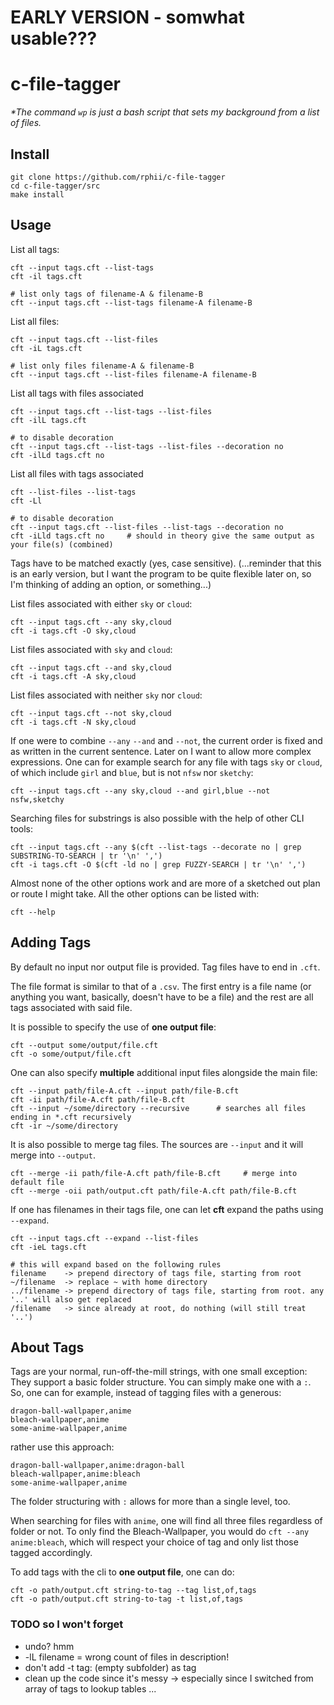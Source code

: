 # EARLY VERSION - somwhat usable???

# c-file-tagger

[](https://github.com/rphii/c-file-tagger/assets/46871963/a05e7a42-4153-417c-8d75-81342cbb66dd)

*\*The command `wp` is just a bash script that sets my background from a list of files.*

## Install

    git clone https://github.com/rphii/c-file-tagger
    cd c-file-tagger/src
    make install

## Usage

List all tags:

    cft --input tags.cft --list-tags
    cft -il tags.cft

    # list only tags of filename-A & filename-B
    cft --input tags.cft --list-tags filename-A filename-B

List all files:

    cft --input tags.cft --list-files
    cft -iL tags.cft

    # list only files filename-A & filename-B
    cft --input tags.cft --list-files filename-A filename-B

List all tags with files associated

    cft --input tags.cft --list-tags --list-files
    cft -ilL tags.cft

    # to disable decoration
    cft --input tags.cft --list-tags --list-files --decoration no
    cft -ilLd tags.cft no

List all files with tags associated

    cft --list-files --list-tags
    cft -Ll

    # to disable decoration
    cft --input tags.cft --list-files --list-tags --decoration no
    cft -iLld tags.cft no     # should in theory give the same output as your file(s) (combined)

Tags have to be matched exactly (yes, case sensitive). (...reminder that this is an early version,
but I want the program to be quite flexible later on, so I'm thinking of adding an option, or
something...)

List files associated with either `sky` or `cloud`:

    cft --input tags.cft --any sky,cloud
    cft -i tags.cft -O sky,cloud

List files associated with `sky` and `cloud`:

    cft --input tags.cft --and sky,cloud
    cft -i tags.cft -A sky,cloud

List files associated with neither `sky` nor `cloud`:

    cft --input tags.cft --not sky,cloud
    cft -i tags.cft -N sky,cloud

If one were to combine `--any` `--and` and `--not`, the current order is fixed and as written in the
current sentence. Later on I want to allow more complex expressions. One can for example search for
any file with tags `sky` or `cloud`, of which include `girl` and `blue`, but is not `nfsw` nor
`sketchy`:

    cft --input tags.cft --any sky,cloud --and girl,blue --not nsfw,sketchy

Searching files for substrings is also possible with the help of other CLI tools:

    cft --input tags.cft --any $(cft --list-tags --decorate no | grep SUBSTRING-TO-SEARCH | tr '\n' ',')
    cft -i tags.cft -O $(cft -ld no | grep FUZZY-SEARCH | tr '\n' ',')

Almost none of the other options work and are more of a sketched out plan or route I might take. All
the other options can be listed with:

    cft --help

## Adding Tags

By default no input nor output file is provided. Tag files have to end in `.cft`.

The file format is similar to that of a `.csv`. The first entry is a file name (or anything you
want, basically, doesn't have to be a file) and the rest are all tags associated with said file.

It is possible to specify the use of **one output file**:

    cft --output some/output/file.cft
    cft -o some/output/file.cft

One can also specify **multiple** additional input files alongside the main file:

    cft --input path/file-A.cft --input path/file-B.cft
    cft -ii path/file-A.cft path/file-B.cft
    cft --input ~/some/directory --recursive      # searches all files ending in *.cft recursively
    cft -ir ~/some/directory

It is also possible to merge tag files. The sources are `--input` and it will merge into `--output`.

    cft --merge -ii path/file-A.cft path/file-B.cft     # merge into default file
    cft --merge -oii path/output.cft path/file-A.cft path/file-B.cft

If one has filenames in their tags file, one can let **cft** expand the paths using `--expand`.

    cft --input tags.cft --expand --list-files
    cft -ieL tags.cft

    # this will expand based on the following rules
    filename    -> prepend directory of tags file, starting from root
    ~/filename  -> replace ~ with home directory
    ../filename -> prepend directory of tags file, starting from root. any '..' will also get replaced
    /filename   -> since already at root, do nothing (will still treat '..')

## About Tags

Tags are your normal, run-off-the-mill strings, with one small exception: They support a basic
folder structure. You can simply make one with a `:`. So, one can for example, instead of tagging
files with a generous:

    dragon-ball-wallpaper,anime
    bleach-wallpaper,anime
    some-anime-wallpaper,anime

rather use this approach:

    dragon-ball-wallpaper,anime:dragon-ball
    bleach-wallpaper,anime:bleach
    some-anime-wallpaper,anime

The folder structuring with `:` allows for more than a single level, too.

When searching for files with `anime`, one will find all three files regardless of folder or not.
To only find the Bleach-Wallpaper, you would do `cft --any anime:bleach`, which will respect your
choice of tag and only list those tagged accordingly.

To add tags with the cli to **one output file**, one can do:

    cft -o path/output.cft string-to-tag --tag list,of,tags
    cft -o path/output.cft string-to-tag -t list,of,tags

### TODO so I won't forget
- undo? hmm
- -lL filename = wrong count of files in description!
- don't add -t tag: (empty subfolder) as tag
- clean up the code since it's messy -> especially since I switched from array of tags to lookup tables ...

